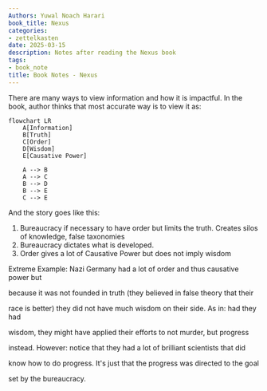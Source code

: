 ```yaml
---
Authors: Yuwal Noach Harari
book_title: Nexus
categories:
- zettelkasten
date: 2025-03-15
description: Notes after reading the Nexus book
tags:
- book_note
title: Book Notes - Nexus
---
```


There are many ways to view information and how it is impactful. In the book, author thinks that most accurate way is to view it as:

```mermaid
flowchart LR
    A[Information]
    B[Truth]
    C[Order]
    D[Wisdom]
    E[Causative Power]

    A --> B
    A --> C
    B --> D
    B --> E
    C --> E
```

And the story goes like this:

1. Bureaucracy if necessary to have order but limits the truth.
    Creates silos of knowledge, false taxonomies
2. Bureaucracy dictates what is developed.
3. Order gives a lot of Causative Power but does not imply wisdom

Extreme Example: Nazi Germany had a lot of order and thus causative power but

because it was not founded in truth (they believed in false theory that their

race is better) they did not have much wisdom on their side. As in: had they had

wisdom, they might have applied their efforts to not murder, but progress

instead. However: notice that they had a lot of brilliant scientists that did

know how to do progress. It's just that the progress was directed to the goal

set by the bureaucracy.
